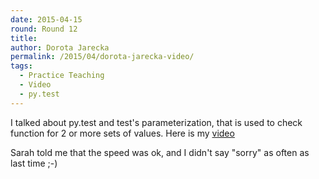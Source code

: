 ```yaml
---
date: 2015-04-15
round: Round 12
title: 
author: Dorota Jarecka
permalink: /2015/04/dorota-jarecka-video/
tags:
  - Practice Teaching
  - Video
  - py.test
---
```

I talked about py.test and test's parameterization, that is used to check function for 2 or more sets of values. Here is my [video](https://www.youtube.com/watch?v=F-7o0jDa-6k&feature=youtu.be)

Sarah told me that the speed was ok, and I didn't say "sorry" as often as last time ;-)